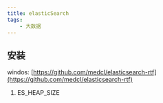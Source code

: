 ```yaml
---
title: elasticSearch
tags:
    - 大数据
---
```

## 安装
windos: [https://github.com/medcl/elasticsearch-rtf](https://github.com/medcl/elasticsearch-rtf)

1. ES_HEAP_SIZE











